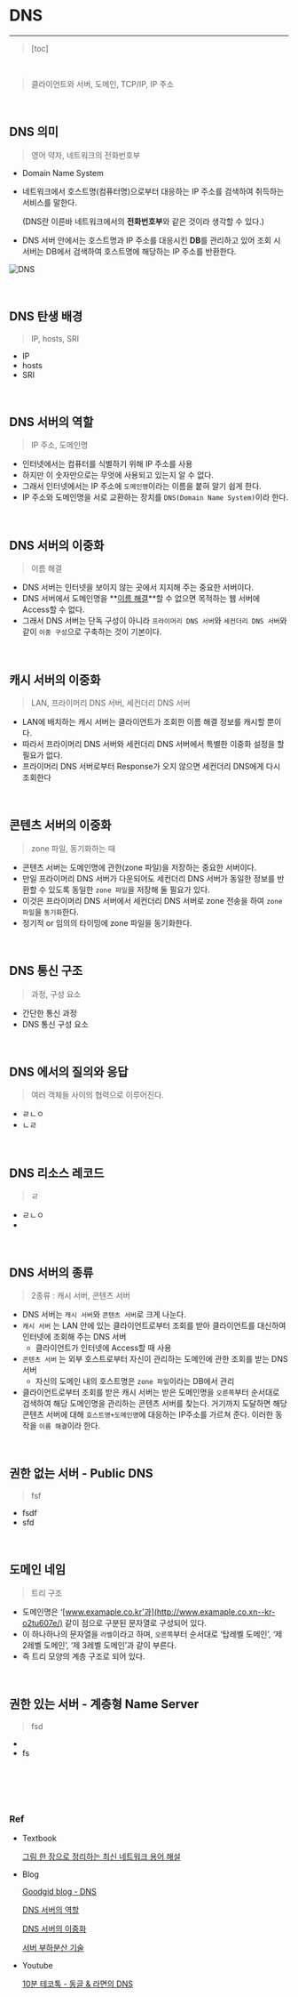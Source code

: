 # DNS

---

> [toc]

<br/>

> 클라이언트와 서버, 도메인, TCP/IP, IP 주소

<br/>

## DNS 의미

> 영어 약자,  네트워크의 전화번호부

- Domain Name System

- 네트워크에서 호스트명(컴퓨터명)으로부터 대응하는 IP 주소를 검색하여 취득하는 서비스를 말한다.

  (DNS란 이른바 네트워크에서의 **전화번호부**와 같은 것이라 생각할 수 있다.)

- DNS 서버 안에서는 호스트명과 IP 주소를 대응시킨 **DB**를 관리하고 있어
  조회 시 서버는 DB에서 검색하여 호스트명에 해당하는 IP 주소를 반환한다.

![DNS](/Volumes/Youngzi_T5/Dinoryong_GIT/Network/assets/DNS.jpg)

<br/>

## DNS 탄생 배경

> IP, hosts, SRI

- IP
- hosts
- SRI



<br/>

## DNS 서버의 역할

> IP 주소, 도메인명

- 인터넷에서는 컴퓨터를 식별하기 위해 IP 주소를 사용
- 하지만 이 숫자만으로는 무엇에 사용되고 있는지 알 수 없다.
- 그래서 인터넷에서는 IP 주소에 `도메인명`이라는 이름을 붙혀 알기 쉽게 한다.
- IP 주소와 도메인명을 서로 교환하는 장치를 `DNS(Domain Name System)`이라 한다.

<br/>

## DNS 서버의 이중화

> 이름 해결

- DNS 서버는 인터넷을 보이지 않는 곳에서 지지해 주는 중요한 서버이다.
- DNS 서버에서 도메인명을 **[이름 해결](https://goodgid.github.io/Server-DNS/#dns-서버는-2종류)**할 수 없으면 목적하는 웹 서버에 Access할 수 없다.
- 그래서 DNS 서버는 단독 구성이 아니라 `프라이머리 DNS 서버`와 `세컨더리 DNS 서버`와 같이 `이중 구성`으로 구축하는 것이 기본이다.

<br/>

## 캐시 서버의 이중화

> LAN, 프라이머리 DNS 서버, 세컨더리 DNS 서버

- LAN에 배치하는 캐시 서버는 클라이언트가 조회한 이름 해결 정보를 캐시할 뿐이다.
- 따라서 프라이머리 DNS 서버와 세컨더리 DNS 서버에서 특별한 이중화 설정을 할 필요가 없다.
- 프라이머리 DNS 서버로부터 Response가 오지 않으면 세컨더리 DNS에게 다시 조회한다

<br/>

## 콘텐츠 서버의 이중화

> zone 파일, 동기화하는 때

- 콘텐츠 서버는 도메인명에 관한(zone 파일)을 저장하는 중요한 서버이다.
- 만일 프라이머리 DNS 서버가 다운되어도 세컨더리 DNS 서버가 동일한 정보를 반환할 수 있도록
  동일한 `zone 파일`을 저장해 둘 필요가 있다.
- 이것은 프라이머리 DNS 서버에서 세컨더리 DNS 서버로 zone 전송을 하여 `zone 파일`을 `동기화`한다.
- 정기적 or 임의의 타이밍에 zone 파일을 동기화한다.



<br/>



## DNS 통신 구조

> 과정, 구성 요소

- 간단한 통신 과정
- DNS 통신 구성 요소

<br/>

## DNS 에서의 질의와 응답

> 여러 객체들 사이의 협력으로 이루어진다.

- ㄹㄴㅇ
- ㄴㄹ

<br/>

## DNS 리소스 레코드

> ㄹ

- ㄹㄴㅇ
- 

<br/>

## DNS 서버의 종류

> 2종류 : 캐시 서버, 콘텐츠 서버

- DNS 서버는 `캐시 서버`와 `콘텐츠 서버`로 크게 나눈다.
- `캐시 서버` 는 LAN 안에 있는 클라이언트로부터 조회를 받아 클라이언트를 대신하여 인터넷에 조회해 주는 DNS 서버
  - 클라이언트가 인터넷에 Access할 때 사용
- `콘텐츠 서버` 는 외부 호스트로부터 자신이 관리하는 도메인에 관한 조회를 받는 DNS 서버
  - 자신의 도메인 내의 호스트명은 `zone 파일`이라는 DB에서 관리
- 클라이언트로부터 조회를 받은 캐시 서버는 받은 도메인명을
  `오른쪽`부터 순서대로 검색하여 해당 도메인명을 관리하는 콘텐츠 서버를 찾는다.
  거기까지 도달하면 해당 콘텐츠 서버에 대해 `호스트명+도메인명`에 대응하는 IP주소를 가르쳐 준다.
  이러한 동작을 `이름 해결`이라 한다.

<br/>

## 권한 없는 서버 - Public DNS

> fsf

- fsdf
- sfd

<br/>

## 도메인 네임

> 트리 구조

- 도메인명은 ‘[www.examaple.co.kr’과](http://www.examaple.co.xn--kr-o2tu607e/) 같이 점으로 구분된 문자열로 구성되어 있다.
- 이 하나하나의 문자열을 `라벨`이라고 하며,
  `오른쪽`부터 순서대로 ‘탑레벨 도메인’, ‘제 2레벨 도메인’, ‘제 3레벨 도메인’과 같이 부른다.
- 즉 트리 모양의 계층 구조로 되어 있다.

<br/>

## 권한 있는 서버 - 계층형 Name Server

> fsd

- 
- fs

<br/>

## 

<br/>

### Ref

- Textbook

  [그림 한 장으로 정리하는 최신 네트워크 용어 해설](https://github.com/Dinoryong/Network/tree/main/NETWORK-TERMS)

- Blog

  [Goodgid blog - DNS](https://goodgid.github.io/NW-DNS/)

  [DNS 서버의 역할](https://goodgid.github.io/Server-DNS/)

  [DNS 서버의 이중화](https://goodgid.github.io/Server-DNS-Redundancy/)

  [서버 부하분산 기술](https://goodgid.github.io/Server-Server-Load-Balancing-Technology/)

- Youtube

  [10분 테코톡 - 동글 & 라면의 DNS](https://youtu.be/5rBzHoR4F2A)

